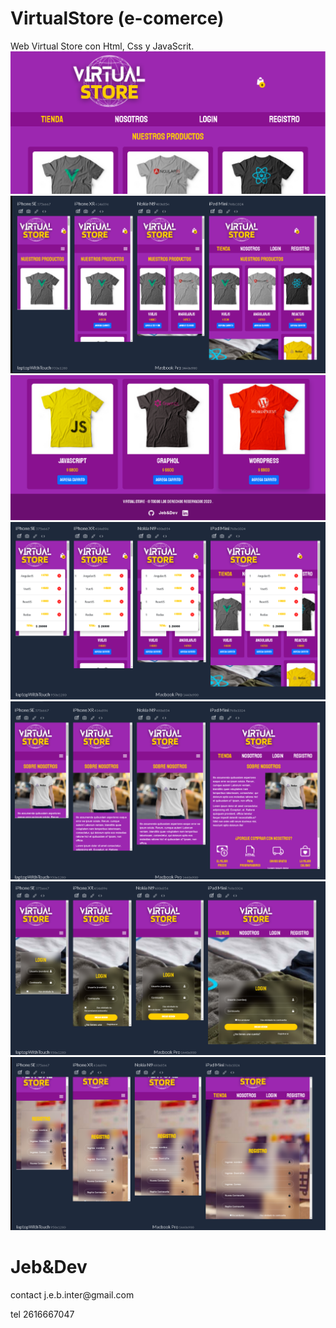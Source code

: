# VirtualStore (e-comerce)
Web Virtual Store con Html, Css y JavaScrit.
![](image/virtualstore.png)
![](image/virtualstore2.png)
![](image/virtualstore3.png)
![](image/virtualstore5.png)
![](image/virtualstore6.png)
![](image/virtualstore7.png)
![](image/virtualstore8.png)

<h1>Jeb&Dev</h1>
contact j.e.b.inter@gmail.com 

tel 2616667047
